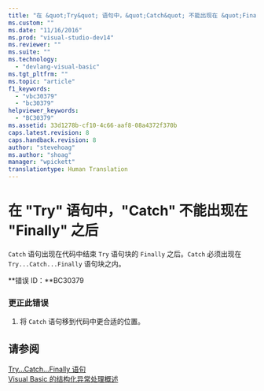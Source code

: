 ```yaml
---
title: "在 &quot;Try&quot; 语句中，&quot;Catch&quot; 不能出现在 &quot;Finally&quot; 之后 | Microsoft Docs"
ms.custom: ""
ms.date: "11/16/2016"
ms.prod: "visual-studio-dev14"
ms.reviewer: ""
ms.suite: ""
ms.technology: 
  - "devlang-visual-basic"
ms.tgt_pltfrm: ""
ms.topic: "article"
f1_keywords: 
  - "vbc30379"
  - "bc30379"
helpviewer_keywords: 
  - "BC30379"
ms.assetid: 33d1278b-cf10-4c66-aaf8-08a4372f370b
caps.latest.revision: 8
caps.handback.revision: 8
author: "stevehoag"
ms.author: "shoag"
manager: "wpickett"
translationtype: Human Translation
---
```

# 在 &quot;Try&quot; 语句中，&quot;Catch&quot; 不能出现在 &quot;Finally&quot; 之后
`Catch` 语句出现在代码中结束 `Try` 语句块的 `Finally` 之后。`Catch` 必须出现在 `Try...Catch...Finally` 语句块之内。  
  
 **错误 ID：**BC30379  
  
### 更正此错误  
  
1.  将 `Catch` 语句移到代码中更合适的位置。  
  
## 请参阅  
 [Try...Catch...Finally 语句](../../visual-basic/language-reference/statements/try-catch-finally-statement.md)   
 [Visual Basic 的结构化异常处理概述](http://msdn.microsoft.com/zh-cn/bb81af80-a735-4873-9711-6151a48e418a)